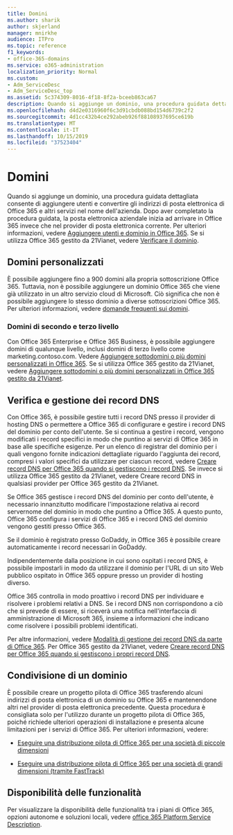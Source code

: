 ```yaml
---
title: Domini
ms.author: sharik
author: skjerland
manager: mnirkhe
audience: ITPro
ms.topic: reference
f1_keywords:
- office-365-domains
ms.service: o365-administration
localization_priority: Normal
ms.custom:
- Adm_ServiceDesc
- Adm_ServiceDesc_top
ms.assetid: 5c374309-8016-4f18-8f2a-bceeb863ca67
description: Quando si aggiunge un dominio, una procedura guidata dettagliata consente di aggiungere utenti e convertire gli indirizzi di posta elettronica di Office 365 e altri servizi nel nome dell'azienda. Dopo aver completato la procedura guidata, la posta elettronica aziendale inizia ad arrivare in Office 365 invece che nel provider di posta elettronica corrente. Per ulteriori informazioni, vedere Aggiungere utenti e dominio in Office 365. Se si utilizza Office 365 gestito da 21Vianet, vedere Verificare il dominio.
ms.openlocfilehash: d4d2e0316960f6c3d91cbdb088bd154d6739c2f2
ms.sourcegitcommit: 4d1cc432b4ce292abeb926f88108937695ce619b
ms.translationtype: MT
ms.contentlocale: it-IT
ms.lasthandoff: 10/15/2019
ms.locfileid: "37523404"
---
```

# <a name="domains"></a>Domini

Quando si aggiunge un dominio, una procedura guidata dettagliata consente di aggiungere utenti e convertire gli indirizzi di posta elettronica di Office 365 e altri servizi nel nome dell'azienda. Dopo aver completato la procedura guidata, la posta elettronica aziendale inizia ad arrivare in Office 365 invece che nel provider di posta elettronica corrente. Per ulteriori informazioni, vedere [Aggiungere utenti e dominio in Office 365](https://support.office.com/article/6383f56d-3d09-4dcb-9b41-b5f5a5efd611). Se si utilizza Office 365 gestito da 21Vianet, vedere [Verificare il dominio](https://docs.microsoft.com/office365/admin/setup/add-domain).
  
## <a name="custom-domains"></a>Domini personalizzati
<a name="BKMK_CustomDomains"> </a>

È possibile aggiungere fino a 900 domini alla propria sottoscrizione Office 365. Tuttavia, non è possibile aggiungere un dominio Office 365 che viene già utilizzato in un altro servizio cloud di Microsoft. Ciò significa che non è possibile aggiungere lo stesso dominio a diverse sottoscrizioni Office 365. Per ulteriori informazioni, vedere [domande frequenti sui domini](https://support.office.com/article/Domains-FAQ-1272bad0-4bd4-4796-8005-67d6fb3afc5a).
  
### <a name="second-and-third-level-domains"></a>Domini di secondo e terzo livello
<a name="BKMK_SecondAndThirdLevelDomains"> </a>

Con Office 365 Enterprise e Office 365 Business, è possibile aggiungere domini di qualunque livello, inclusi domini di terzo livello come marketing.contoso.com. Vedere [Aggiungere sottodomini o più domini personalizzati in Office 365](https://docs.microsoft.com/office365/admin/setup/domains-faq). Se si utilizza Office 365 gestito da 21Vianet, vedere [Aggiungere sottodomini o più domini personalizzati in Office 365 gestito da 21Vianet](https://docs.microsoft.com/office365/admin/setup/domains-faq).
  
## <a name="domain-verification-and-managing-dns-records"></a>Verifica e gestione dei record DNS
<a name="BKMK_ManagingDNSRecords"> </a>

Con Office 365, è possibile gestire tutti i record DNS presso il provider di hosting DNS o permettere a Office 365 di configurare e gestire i record DNS del dominio per conto dell'utente. Se si continua a gestire i record, vengono modificati i record specifici in modo che puntino ai servizi di Office 365 in base alle specifiche esigenze. Per un elenco di registrar del dominio per i quali vengono fornite indicazioni dettagliate riguardo l'aggiunta dei record, compresi i valori specifici da utilizzare per ciascun record, vedere [Creare record DNS per Office 365 quando si gestiscono i record DNS](https://docs.microsoft.com/office365/admin/get-help-with-domains/create-dns-records-at-any-dns-hosting-provider). Se invece si utilizza Office 365 gestito da 21Vianet, vedere Creare record DNS in qualsiasi provider per Office 365 gestito da 21Vianet. 
  
Se Office 365 gestisce i record DNS del dominio per conto dell'utente, è necessario innanzitutto modificare l'impostazione relativa ai record servernome del dominio in modo che puntino a Office 365. A questo punto, Office 365 configura i servizi di Office 365 e i record DNS del dominio vengono gestiti presso Office 365.
  
Se il dominio è registrato presso GoDaddy, in Office 365 è possibile creare automaticamente i record necessari in GoDaddy. 
  
Indipendentemente dalla posizione in cui sono ospitati i record DNS, è possibile impostarli in modo da utilizzare il dominio per l'URL di un sito Web pubblico ospitato in Office 365 oppure presso un provider di hosting diverso. 
  
Office 365 controlla in modo proattivo i record DNS per individuare e risolvere i problemi relativi a DNS. Se i record DNS non corrispondono a ciò che si prevede di essere, si riceverà una notifica nell'interfaccia di amministrazione di Microsoft 365, insieme a informazioni che indicano come risolvere i possibili problemi identificati.
  
Per altre informazioni, vedere [Modalità di gestione dei record DNS da parte di Office 365](https://docs.microsoft.com/office365/admin/setup/domains-faq). Per Office 365 gestito da 21Vianet, vedere [Creare record DNS per Office 365 quando si gestiscono i propri record DNS](https://docs.microsoft.com/office365/admin/services-in-china/create-dns-records-when-you-manage-your-dns-records).
  
## <a name="sharing-a-domain"></a>Condivisione di un dominio
<a name="BKMK_ManagingDNSRecords"> </a>

È possibile creare un progetto pilota di Office 365 trasferendo alcuni indirizzi di posta elettronica di un dominio su Office 365 e mantenendone altri nel provider di posta elettronica precedente. Questa procedura è consigliata solo per l'utilizzo durante un progetto pilota di Office 365, poiché richiede ulteriori operazioni di installazione e presenta alcune limitazioni per i servizi di Office 365. Per ulteriori informazioni, vedere:
  
- [Eseguire una distribuzione pilota di Office 365 per una società di piccole dimensioni](https://support.office.com/article/39cee536-6a03-40cf-b9c1-f301bb6001d7)
    
- [Eseguire una distribuzione pilota di Office 365 per una società di grandi dimensioni (tramite FastTrack)](https://fasttrack.office.com/onboard)
    
## <a name="feature-availability"></a>Disponibilità delle funzionalità
<a name="BKMK_ManagingDNSRecords"> </a>

Per visualizzare la disponibilità delle funzionalità tra i piani di Office 365, opzioni autonome e soluzioni locali, vedere [office 365 Platform Service Description](office-365-platform-service-description.md).
  

